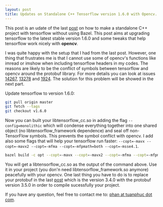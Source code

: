 ```yaml
---
layout: post
title: Updates on Standalone C++ Tensorflow version 1.6.0 with Opencv.
---
```


This post is an udate of the last [post](https://tuanphuc.github.io/standalone-tensorflow-cpp/) on how to make a standalone C++ project with tensorflow without using Bazel. This post aims at upgrading tensorflow to the latest stable version 1.6.0 and some tweaks that help tensorflow work nicely with **opencv**.

I was quite happy with the setup that I had from the last post. However, one thing that frustrates me is that I cannot use some of opencv's functions like imread or imshow when including tensorflow headers in my codes. The reasons are likely to be the conflict of symbols between tensorflow and opencv around the protobuf library. For more details you can look at issues [14267](https://github.com/tensorflow/tensorflow/issues/14267#issuecomment-351780041), [13278](https://github.com/tensorflow/tensorflow/issues/13278) and [1924](https://github.com/tensorflow/tensorflow/issues/1924). The solution for this problem will be showed in the next part. 

Update tensorflow to version 1.6.0:
```sh
git pull origin master
git fetch --tags
git checkout v1.6.0
```

Now you can built your libtensorflow_cc.so in adding the flag `--config=monolithic` which will condense everything together into one shared object (no libtensorflow_framework dependence) and seal off non-TensorFlow symbols. This prevents the symbol conflict with opencv. I add also some flags that will help your tensorflow run faster: `--copt=-mavx --copt=-mavx2 --copt=-mfma --copt=-mfpmath=both --copt=-msse4.1`.

```sh
bazel build -c opt --copt=-mavx --copt=-mavx2 --copt=-mfma --copt=-mfpmath=both --copt=-msse4.1 --copt=-msse4.2 --config=monolithic //tensorflow:libtensorflow_cc.so
```

You will get a libtensorflow_cc.so as the output of the command above. Use it in your project (you don'n need libtensorflow_framework.so anymore) peacefully with your opencv. One last thing you have to do is to replace your protobuf in the last [post](https://tuanphuc.github.io/standalone-tensorflow-cpp/) which is the version 3.4.0 with the protobuf version 3.5.0 in order to compile sucessfully your project.

If you have any question, feel free to contact me to: [phan at tuanphuc dot com](mailto:phan@tuanphuc.com).
